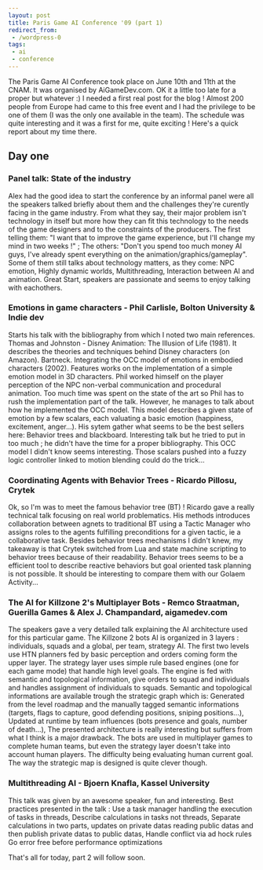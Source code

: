 ```yaml
---
layout: post
title: Paris Game AI Conference '09 (part 1)
redirect_from:
 - /wordpress-0
tags:
 - ai
 - conference
---
```


The Paris Game AI Conference took place on June 10th and 11th at the CNAM. It was organised by AiGameDev.com. OK it a little too late for a proper but whatever :) I needed a first real post for the blog ! Almost 200 people from Europe had came to this free event and I had the privilege to be one of them (I was the only one available in the team). The schedule was quite interesting and it was a first for me, quite exciting ! Here's a quick report about my time there.

## Day one ##

### Panel talk: State of the industry ###
Alex had the good idea to start the conference by an informal panel were all the speakers talked briefly about them and the challenges they're curently facing in the game industry. From what they say, their major problem isn't technology in itself but more how they can fit this technology to the needs of the game designers and to the constraints of the producers. The first telling them: "I want that to improve the game experience, but I'll change my mind in two weeks !" ; The others: "Don't you spend too much money AI guys, I've already spent everything on the animation/graphics/gameplay". Some of them still talks about technology matters, as they come: NPC emotion, Highly dynamic worlds, Multithreading, Interaction between AI and animation. Great Start, speakers are passionate and seems to enjoy talking with eachothers.

### Emotions in game characters - Phil Carlisle, Bolton University & Indie dev ###
Starts his talk with the bibliography from which I noted two main references. Thomas and Johnston - Disney Animation: The Illusion of Life (1981). It describes the theories and techniques behind Disney characters (on Amazon). Bartneck. Integrating the OCC model of emotions in embodied characters (2002). Features works on the implementation of a simple emotion model in 3D characters. Phil worked himself on the player perception of the NPC non-verbal communication and procedural animation. Too much time was spent on the state of the art so Phil has to rush the implementation part of the talk. However, he manages to talk about how he implemented the OCC model. This model describes a given state of emotion by a few scalars, each valuating a basic emotion (happiness, excitement, anger...). His sytem gather what seems to be the best sellers here: Behavior trees and blackboard. Interesting talk but he tried to put in too much ; he didn't have the time for a proper bibliography. This OCC model I didn't know seems interesting. Those scalars pushed into a fuzzy logic controller linked to motion blending could do the trick...

### Coordinating Agents with Behavior Trees - Ricardo Pillosu, Crytek ###
Ok, so I'm was to meet the famous behavior tree (BT) ! Ricardo gave a really technical talk focusing on real world problematics. His methods introduces collaboration between agnets to traditional BT using a Tactic Manager who assigns roles to the agents fulfilling preconditions for a given tactic, ie a collaborative task. Besides behavior trees mechanisms I didn't knew, my takeaway is that Crytek switched from Lua and state machine scripting to behavior trees because of their readability. Behavior trees seems to be a efficient tool to describe reactive behaviors but goal oriented task planning is not possible. It should be interesting to compare them with our Golaem Activity...

### The AI for Killzone 2's Multiplayer Bots - Remco Straatman, Guerilla Games & Alex J. Champandard, aigamedev.com ###
The speakers gave a very detailed talk explaining the AI architecture used for this particular game. The Killzone 2 bots AI is organized in 3 layers : individuals, squads and a global, per team, strategy AI. The first two levels use HTN planners fed by basic perception and orders coming form the upper layer. The strategy layer uses simple rule based engines (one for each game mode) that handle high level goals. The engine is fed with semantic and topological information, give orders to squad and individuals and handles assignment of individuals to squads. Semantic and topological informations are available trough the strategic graph which is: Generated from the level roadmap and the manually tagged semantic informations (targets, flags to capture, good defending positions, sniping positions...), Updated at runtime by team influences (bots presence and goals, number of death...), The presented architecture is really interesting but suffers from what I think is a major drawback. The bots are used in multiplayer games to complete human teams, but even the strategy layer doesn't take into account human players. The difficulty being evaluating human current goal. The way the strategic map is designed is quite clever though.

### Multithreading AI - Bjoern Knafla, Kassel University ###
This talk was given by an awesome speaker, fun and interesting. Best practices presented in the talk : Use a task manager handling the execution of tasks in threads, Describe calculations in tasks not threads, Separate calculations in two parts, updates on private datas reading public datas and then publish private datas to public datas, Handle conflict via ad hock rules Go error free before performance optimizations

That's all for today, part 2 will follow soon.
